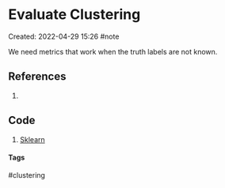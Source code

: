 # Evaluate Clustering
Created: 2022-04-29 15:26
#note

We need metrics that work when the truth labels are not known.

## References
1. 

## Code
1. [Sklearn](https://scikit-learn.org/stable/modules/clustering.html#clustering-performance-evaluation)

#### Tags
#clustering 